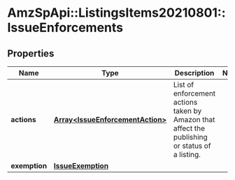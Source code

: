 # AmzSpApi::ListingsItems20210801::IssueEnforcements

## Properties
Name | Type | Description | Notes
------------ | ------------- | ------------- | -------------
**actions** | [**Array&lt;IssueEnforcementAction&gt;**](IssueEnforcementAction.md) | List of enforcement actions taken by Amazon that affect the publishing or status of a listing. | 
**exemption** | [**IssueExemption**](IssueExemption.md) |  | 

